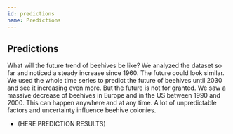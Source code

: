 ```yaml
---
id: predictions
name: Predictions
---
```


## Predictions
What will the future trend of beehives be like? We analyzed the dataset so far and noticed a steady increase since 1960. The future could look similar. We used the whole time series to predict the future of beehives until 2030 and see it increasing even more. But the future is not for granted. We saw a massive decrease of beehives in Europe and in the US between 1990 and 2000. This can happen anywhere and at any time. A lot of unpredictable factors and uncertainty influence beehive colonies. 

- (HERE PREDICTION RESULTS)

